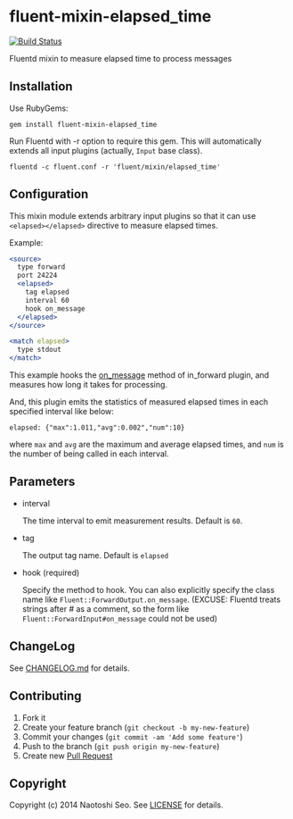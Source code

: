 # fluent-mixin-elapsed_time

[![Build Status](https://secure.travis-ci.org/sonots/fluent-mixin-elapsed_time.png?branch=master)](http://travis-ci.org/sonots/fluent-mixin-elapsed_time)

Fluentd mixin to measure elapsed time to process messages

## Installation

Use RubyGems:

    gem install fluent-mixin-elapsed_time

Run Fluentd with -r option to require this gem. This will automatically extends all input plugins (actually, `Input` base class). 

    fluentd -c fluent.conf -r 'fluent/mixin/elapsed_time'

## Configuration

This mixin module extends arbitrary input plugins so that it can use `<elapsed></elapsed>` directive to measure elapsed times. 

Example:

```apache
<source>
  type forward
  port 24224
  <elapsed>
    tag elapsed
    interval 60
    hook on_message
  </elapsed>
</source>

<match elapsed>
  type stdout
</match>
```

This example hooks the [on_message](https://github.com/fluent/fluentd/blob/e5a9a4ca03d18b45fdb89061d8251592a044e9fc/lib/fluent/plugin/in_forward.rb#L112) method of in_forward plugin, and measures how long it takes for processing.

And, this plugin emits the statistics of measured elapsed times in each specified interval like below:

```
elapsed: {"max":1.011,"avg":0.002","num":10}
```

where `max` and `avg` are the maximum and average elapsed times, and `num` is the number of being called in each interval.

## Parameters

* interval

    The time interval to emit measurement results. Default is `60`. 

* tag

    The output tag name. Default is `elapsed`

* hook (required)

    Specify the method to hook. You can also explicitly specify the class name like `Fluent::ForwardOutput.on_message`.
    (EXCUSE: Fluentd treats strings after # as a comment, so the form like `Fluent::ForwardInput#on_message` could not be used)
    
## ChangeLog

See [CHANGELOG.md](CHANGELOG.md) for details.

## Contributing

1. Fork it
2. Create your feature branch (`git checkout -b my-new-feature`)
3. Commit your changes (`git commit -am 'Add some feature'`)
4. Push to the branch (`git push origin my-new-feature`)
5. Create new [Pull Request](../../pull/new/master)

## Copyright

Copyright (c) 2014 Naotoshi Seo. See [LICENSE](LICENSE) for details.
